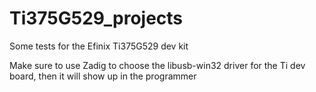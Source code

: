 # Ti375G529_projects
Some tests for the Efinix Ti375G529 dev kit

Make sure to use Zadig to choose the libusb-win32 driver for the Ti dev board, then it will show up in the programmer

